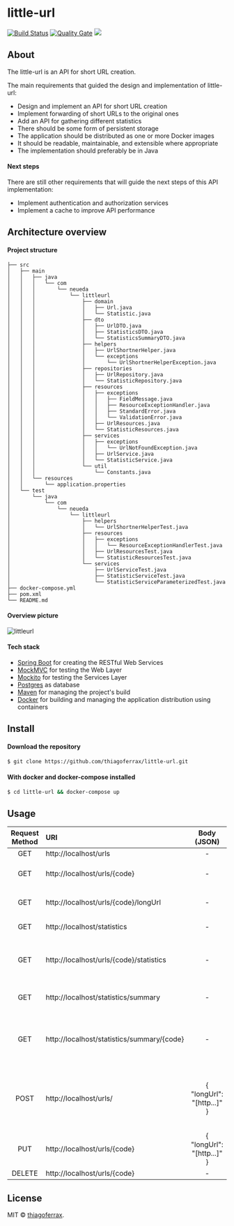 # little-url
> 

[![Build Status](https://travis-ci.org/thiagoferrax/little-url.svg?branch=master)](https://travis-ci.org/thiagoferrax/little-url)
[![Quality Gate](https://sonarcloud.io/api/project_badges/measure?project=com.neueda%3Alittleurl&metric=alert_status)](https://sonarcloud.io/dashboard/index/com.neueda%3Alittleurl)
<a href="https://opensource.org/licenses/MIT"><img src="https://img.shields.io/badge/License-MIT-blue.svg"></a>

## About

The little-url is an API for short URL creation.  

The main requirements that guided the design and implementation of little-url:
*	Design and implement an API for short URL creation
*	Implement forwarding of short URLs to the original ones
*	Add an API for gathering different statistics
*	There should be some form of persistent storage
*	The application should be distributed as one or more Docker images
*	It should be readable, maintainable, and extensible where appropriate
*	The implementation should preferably be in Java

#### Next steps

There are still other requirements that will guide the next steps of this API implementation:
* Implement authentication and authorization services
* Implement a cache to improve API performance

## Architecture overview

#### Project structure
```
├── src
│   ├── main
│   │   ├── java
│   │   │   └── com
│   │   │       └── neueda
│   │   │           └── littleurl
│   │   │               ├── domain
│   │   │               │   ├── Url.java
│   │   │               │   └── Statistic.java
│   │   │               ├── dto
│   │   │               │   ├── UrlDTO.java
│   │   │               │   ├── StatisticsDTO.java
│   │   │               │   └── StatisticsSummaryDTO.java
│   │   │               ├── helpers
│   │   │               │   ├── UrlShortnerHelper.java
│   │   │               │   └── exceptions
│   │   │               │       └── UrlShortnerHelperException.java
│   │   │               ├── repositories
│   │   │               │   ├── UrlRepository.java
│   │   │               │   └── StatisticRepository.java
│   │   │               ├── resources
│   │   │               │   ├── exceptions
│   │   │               │   │   ├── FieldMessage.java
│   │   │               │   │   ├── ResourceExceptionHandler.java
│   │   │               │   │   ├── StandardError.java
│   │   │               │   │   └── ValidationError.java
│   │   │               │   ├── UrlResources.java
│   │   │               │   └── StatisticResources.java
│   │   │               ├── services
│   │   │               │   ├── exceptions
│   │   │               │   │   └── UrlNotFoundException.java
│   │   │               │   ├── UrlService.java
│   │   │               │   └── StatisticService.java
│   │   │               └── util
│   │   │                   └── Constants.java
│   │   └── resources
│   │       └── application.properties
│   └── test
│       └── java
│           └── com
│               └── neueda
│                   └── littleurl
│                       ├── helpers
│                       │   └── UrlShortnerHelperTest.java
│                       ├── resources
│                       │   ├── exceptions
│                       │   │   └── ResourceExceptionHandlerTest.java
│                       │   ├── UrlResourcesTest.java
│                       │   └── StatisticResourcesTest.java
│                       └── services
│                           ├── UrlServiceTest.java
│                           ├── StatisticServiceTest.java
│                           └── StatisticServiceParameterizedTest.java
├── docker-compose.yml
├── pom.xml
└── README.md
```
#### Overview picture

![littleurl](https://user-images.githubusercontent.com/43149895/58218616-e8641300-7cdd-11e9-9d11-6ab2bf603724.png)

#### Tech stack
* [Spring Boot](http://spring.io/projects/spring-boot) for creating the RESTful Web Services
* [MockMVC](https://spring.io/guides/gs/testing-web/) for testing the Web Layer
* [Mockito](https://site.mockito.org/) for testing the Services Layer
* [Postgres](https://www.postgresql.org/) as database
* [Maven](https://maven.apache.org/) for managing the project's build
* [Docker](https://www.docker.com/) for building and managing the application distribution using containers 

## Install
#### Download the repository
```sh
$ git clone https://github.com/thiagoferrax/little-url.git
```
#### With docker and docker-compose installed
```sh
$ cd little-url && docker-compose up
```
## Usage

Request Method | URI | Body (JSON) | Description |  
:---: | :--- | :---: | :--- |
GET | http://localhost/urls | - | Get all urls | 
GET | http://localhost/urls/{code} | - | Find long url and redirect | 
GET | http://localhost/urls/{code}/longUrl | - | Find and return long url | 
GET | http://localhost/statistics | - | Get all statistics |
GET | http://localhost/urls/{code}/statistics | - | Get the statistics for a specific url code |
GET | http://localhost/statistics/summary | - | Get the statistics summary |
GET | http://localhost/statistics/summary/{code} | - | Get the statistics summary for a specific url code |
POST | http://localhost/urls/ | { "longUrl": "[http...]" } | Find or create url and return its shorten url in response headers | 
PUT | http://localhost/urls/{code} | { "longUrl": "[http...]" } | Update url | 
DELETE | http://localhost/urls/{code} | - | Remove url | 

## License

MIT © [thiagoferrax](https://github.com/thiagoferrax).
